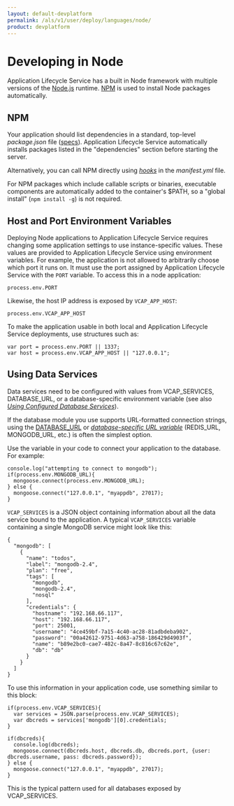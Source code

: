 ```yaml
---
layout: default-devplatform
permalink: /als/v1/user/deploy/languages/node/
product: devplatform
---
```

<!--PUBLISHED-->

Developing in Node[](#node-js "Permalink to this headline")
=================================================

Application Lifecycle Service has a built in Node framework with multiple versions of the
[Node.js](http://nodejs.org/) runtime. [NPM](https://npmjs.org/) is used
to install Node packages automatically.

NPM[](#node-npm "Permalink to this headline")
----------------------------------------------

Your application should list dependencies in a standard, top-level
*package.json* file ([specs](http://npmjs.org/doc/json)). Application Lifecycle Service
automatically installs packages listed in the "dependencies" section
before starting the server.

Alternatively, you can call NPM directly using
[*hooks*](/als/v1/user/deploy/manifestyml/#hooks) in the *manifest.yml*
file. 

For NPM packages which include callable scripts or binaries, executable components are automatically added to the container's \$PATH, so a "global install" (`npm install -g`) is not required.

Host and Port Environment Variables[](#host-and-port-environment-variables "Permalink to this headline")
---------------------------------------------------------------------------------------------------------

Deploying Node applications to Application Lifecycle Service requires changing some
application settings to use instance-specific values. These values are
provided to Application Lifecycle Service using environment variables. For example, the
application is not allowed to arbitrarily choose which port it runs on.
It must use the port assigned by Application Lifecycle Service with the `PORT` variable. To access this in a node application:

    process.env.PORT

Likewise, the host IP address is exposed by `VCAP_APP_HOST`:

    process.env.VCAP_APP_HOST

To make the application usable in both local and Application Lifecycle Service deployments,
use structures such as:

    var port = process.env.PORT || 1337;
    var host = process.env.VCAP_APP_HOST || "127.0.0.1";

Using Data Services[](#using-data-services "Permalink to this headline")
-------------------------------------------------------------------------

Data services need to be configured with values from VCAP\_SERVICES, DATABASE\_URL, or a database-specific environment
variable (see also [*Using Configured Database
Services*](/als/v1/user/services/data-services/#database-accessing)).

If the database module you use supports URL-formatted connection
strings, using the
[DATABASE\_URL](/als/v1/user/services/data-services/#database-database-url)
or [*database-specific URL
variable*](/als/v1/user/services/data-services/#database-specific-url)
(REDIS\_URL, MONGODB\_URL, etc.) is often the simplest option.

Use the variable in your code to connect your application to the
database. For example:

    console.log("attempting to connect to mongodb");
    if(process.env.MONGODB_URL){
      mongoose.connect(process.env.MONGODB_URL);
    } else {
      mongoose.connect("127.0.0.1", "myappdb", 27017);
    }

`VCAP_SERVICES` is a JSON object
containing information about all the data service bound to the
application. A typical `VCAP_SERVICES` variable
containing a single MongoDB service might look like this:

    {
      "mongodb": [
        {
          "name": "todos",
          "label": "mongodb-2.4",
          "plan": "free",
          "tags": [
            "mongodb",
            "mongodb-2.4",
            "nosql"
          ],
          "credentials": {
            "hostname": "192.168.66.117",
            "host": "192.168.66.117",
            "port": 25001,
            "username": "4ce459bf-7a15-4c40-ac28-81adbdeba902",
            "password": "00a42612-9751-4d63-a758-186429d4903f",
            "name": "b89e2bc0-cae7-482c-8a47-8c816c67c62e",
            "db": "db"
          }
        }
      ]
    }

To use this information in your application code, use something similar
to this block:

    if(process.env.VCAP_SERVICES){
      var services = JSON.parse(process.env.VCAP_SERVICES);
      var dbcreds = services['mongodb'][0].credentials;
    }

    if(dbcreds){
      console.log(dbcreds);
      mongoose.connect(dbcreds.host, dbcreds.db, dbcreds.port, {user: dbcreds.username, pass: dbcreds.password});
    } else {
      mongoose.connect("127.0.0.1", "myappdb", 27017);
    }

This is the typical pattern used for all databases exposed by
VCAP\_SERVICES.